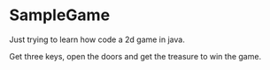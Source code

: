 # SampleGame
Just trying to learn how code a 2d game in java.


Get three keys, open the doors and get the treasure to win the game.

